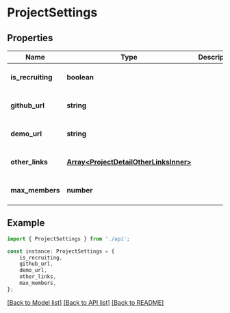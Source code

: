 # ProjectSettings


## Properties

Name | Type | Description | Notes
------------ | ------------- | ------------- | -------------
**is_recruiting** | **boolean** |  | [optional] [default to undefined]
**github_url** | **string** |  | [optional] [default to undefined]
**demo_url** | **string** |  | [optional] [default to undefined]
**other_links** | [**Array&lt;ProjectDetailOtherLinksInner&gt;**](ProjectDetailOtherLinksInner.md) |  | [optional] [default to undefined]
**max_members** | **number** |  | [optional] [default to undefined]

## Example

```typescript
import { ProjectSettings } from './api';

const instance: ProjectSettings = {
    is_recruiting,
    github_url,
    demo_url,
    other_links,
    max_members,
};
```

[[Back to Model list]](../README.md#documentation-for-models) [[Back to API list]](../README.md#documentation-for-api-endpoints) [[Back to README]](../README.md)
